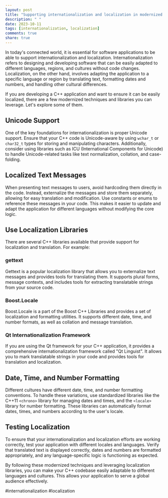 ```yaml
---
layout: post
title: "Supporting internationalization and localization in modernized C++ code"
description: " "
date: 2023-10-11
tags: [internationalization, localization]
comments: true
share: true
---
```


In today's connected world, it is essential for software applications to be able to support internationalization and localization. Internationalization refers to designing and developing software that can be easily adapted to different languages, regions, and cultures without code changes. Localization, on the other hand, involves adapting the application to a specific language or region by translating text, formatting dates and numbers, and handling other cultural differences.

If you are developing a C++ application and want to ensure it can be easily localized, there are a few modernized techniques and libraries you can leverage. Let's explore some of them.

## Unicode Support

One of the key foundations for internationalization is proper Unicode support. Ensure that your C++ code is Unicode-aware by using `wchar_t` or `char32_t` types for storing and manipulating characters. Additionally, consider using libraries such as ICU (International Components for Unicode) to handle Unicode-related tasks like text normalization, collation, and case-folding.

## Localized Text Messages

When presenting text messages to users, avoid hardcoding them directly in the code. Instead, externalize the messages and store them separately, allowing for easy translation and modification. Use constants or enums to reference these messages in your code. This makes it easier to update and adapt the application for different languages without modifying the core logic.

## Use Localization Libraries

There are several C++ libraries available that provide support for localization and translation. For example:

### gettext

Gettext is a popular localization library that allows you to externalize text messages and provides tools for translating them. It supports plural forms, message contexts, and includes tools for extracting translatable strings from your source code.

### Boost.Locale

Boost.Locale is a part of the Boost C++ Libraries and provides a set of localization and formatting utilities. It supports different date, time, and number formats, as well as collation and message translation.

### Qt Internationalization Framework

If you are using the Qt framework for your C++ application, it provides a comprehensive internationalization framework called "Qt Linguist". It allows you to mark translatable strings in your code and provides tools for translation and localization.

## Date, Time, and Number Formatting

Different cultures have different date, time, and number formatting conventions. To handle these variations, use standardized libraries like the C++11 `<chrono>` library for managing dates and times, and the `<locale>` library for number formatting. These libraries can automatically format dates, times, and numbers according to the user's locale.

## Testing Localization

To ensure that your internationalization and localization efforts are working correctly, test your application with different locales and languages. Verify that translated text is displayed correctly, dates and numbers are formatted appropriately, and any language-specific logic is functioning as expected.

By following these modernized techniques and leveraging localization libraries, you can make your C++ codebase easily adaptable to different languages and cultures. This allows your application to serve a global audience effectively.

#internationalization #localization